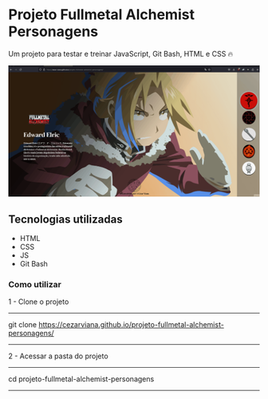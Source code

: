 # Projeto Fullmetal Alchemist Personagens

Um projeto para testar e treinar JavaScript, Git Bash, HTML e CSS 🔥

[<img src="./fullmetalAlchemist.gif" alt="gif da tela do site">](https://cezarviana.github.io/projeto-fullmetal-alchemist-personagens/)

## Tecnologias utilizadas
- HTML
- CSS
- JS
- Git Bash

### Como utilizar

1 - Clone o projeto
***
git clone <https://cezarviana.github.io/projeto-fullmetal-alchemist-personagens/>
***

2 - Acessar a pasta do projeto
***
cd projeto-fullmetal-alchemist-personagens
***
